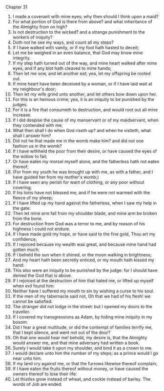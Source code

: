 

Chapter 31

1. I made a covenant with mine eyes; why then should I think upon a maid?
2. For what portion of God is there from above?  and what inheritance of the Almighty from on high?
3. Is not destruction to the wicked?  and a strange punishment to the workers of iniquity?
4. Doth not he see my ways, and count all my steps?
5. If I have walked with vanity, or if my foot hath hasted to deceit;
6. Let me be weighed in an even balance, that God may know mine integrity.
7. If my step hath turned out of the way, and mine heart walked after mine eyes, and if any blot hath cleaved to mine hands;
8. Then let me sow, and let another eat; yea, let my offspring be rooted out.
9. If mine heart have been deceived by a woman, or if I have laid wait at my neighbour's door;
10. Then let my wife grind unto another, and let others bow down upon her.
11. For this is an heinous crime; yea, it is an iniquity to be punished by the judges.
12. For it is a fire that consumeth to destruction, and would root out all mine increase.
13. If I did despise the cause of my manservant or of my maidservant, when they contended with me;
14. What then shall I do when God riseth up?  and when he visiteth, what shall I answer him?
15. Did not he that made me in the womb make him?  and did not one fashion us in the womb?
16. If I have withheld the poor from their desire, or have caused the eyes of the widow to fail;
17. Or have eaten my morsel myself alone, and the fatherless hath not eaten thereof;
18. (For from my youth he was brought up with me, as with a father, and I have guided her from my mother's womb;)
19. If I have seen any perish for want of clothing, or any poor without covering;
20. If his loins have not blessed me, and if he were not warmed with the fleece of my sheep;
21. If I have lifted up my hand against the fatherless, when I saw my help in the gate:
22. Then let mine arm fall from my shoulder blade, and mine arm be broken from the bone.
23. For destruction from God was a terror to me, and by reason of his highness I could not endure.
24. If I have made gold my hope, or have said to the fine gold, Thou art my confidence;
25. If I rejoiced because my wealth was great, and because mine hand had gotten much;
26. If I beheld the sun when it shined, or the moon walking in brightness;
27. And my heart hath been secretly enticed, or my mouth hath kissed my hand:
28. This also were an iniquity to be punished by the judge: for I should have denied the God that is above.
29. If I rejoiced at the destruction of him that hated me, or lifted up myself when evil found him:
30. Neither have I suffered my mouth to sin by wishing a curse to his soul.
31. If the men of my tabernacle said not, Oh that we had of his flesh!  we cannot be satisfied.
32. The stranger did not lodge in the street: but I opened my doors to the traveller.
33. If I covered my transgressions as Adam, by hiding mine iniquity in my bosom:
34. Did I fear a great multitude, or did the contempt of families terrify me, that I kept silence, and went not out of the door?
35. Oh that one would hear me!  behold, my desire is, that the Almighty would answer me, and that mine adversary had written a book.
36. Surely I would take it upon my shoulder, and bind it as a crown to me.
37. I would declare unto him the number of my steps; as a prince would I go near unto him.
38. If my land cry against me, or that the furrows likewise thereof complain;
39. If I have eaten the fruits thereof without money, or have caused the owners thereof to lose their life:
40. Let thistles grow instead of wheat, and cockle instead of barley.  The words of Job are ended.

